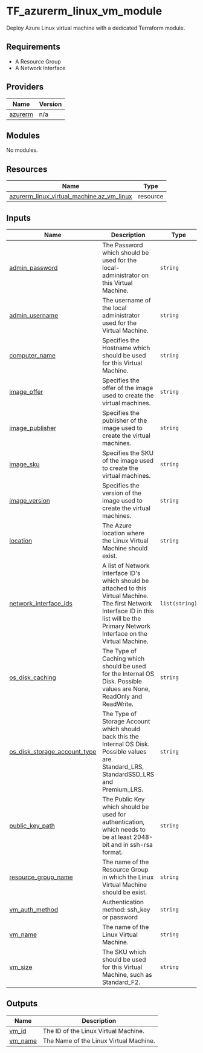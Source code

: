 # TF_azurerm_linux_vm_module

Deploy Azure Linux virtual machine with a dedicated Terraform module.

## Requirements

* A Resource Group
* A Network Interface

## Providers

| Name | Version |
|------|---------|
| <a name="provider_azurerm"></a> [azurerm](#provider\_azurerm) | n/a |

## Modules

No modules.

## Resources

| Name | Type |
|------|------|
| [azurerm_linux_virtual_machine.az_vm_linux](https://registry.terraform.io/providers/hashicorp/azurerm/latest/docs/resources/linux_virtual_machine) | resource |

## Inputs

| Name | Description | Type | Default | Required |
|------|-------------|------|---------|:--------:|
| <a name="input_admin_password"></a> [admin\_password](#input\_admin\_password) | The Password which should be used for the local-administrator on this Virtual Machine. | `string` | `"@dminP@44m0rD"` | no |
| <a name="input_admin_username"></a> [admin\_username](#input\_admin\_username) | The username of the local administrator used for the Virtual Machine. | `string` | `"adminuser"` | no |
| <a name="input_computer_name"></a> [computer\_name](#input\_computer\_name) | Specifies the Hostname which should be used for this Virtual Machine. | `string` | `""` | no |
| <a name="input_image_offer"></a> [image\_offer](#input\_image\_offer) | Specifies the offer of the image used to create the virtual machines. | `string` | `"UbuntuServer"` | no |
| <a name="input_image_publisher"></a> [image\_publisher](#input\_image\_publisher) | Specifies the publisher of the image used to create the virtual machines. | `string` | `"Canonical"` | no |
| <a name="input_image_sku"></a> [image\_sku](#input\_image\_sku) | Specifies the SKU of the image used to create the virtual machines. | `string` | `"18.04-LTS"` | no |
| <a name="input_image_version"></a> [image\_version](#input\_image\_version) | Specifies the version of the image used to create the virtual machines. | `string` | `"latest"` | no |
| <a name="input_location"></a> [location](#input\_location) | The Azure location where the Linux Virtual Machine should exist. | `string` | n/a | yes |
| <a name="input_network_interface_ids"></a> [network\_interface\_ids](#input\_network\_interface\_ids) | A list of Network Interface ID's which should be attached to this Virtual Machine. The first Network Interface ID in this list will be the Primary Network Interface on the Virtual Machine. | `list(string)` | n/a | yes |
| <a name="input_os_disk_caching"></a> [os\_disk\_caching](#input\_os\_disk\_caching) | The Type of Caching which should be used for the Internal OS Disk. Possible values are None, ReadOnly and ReadWrite. | `string` | `"ReadWrite"` | no |
| <a name="input_os_disk_storage_account_type"></a> [os\_disk\_storage\_account\_type](#input\_os\_disk\_storage\_account\_type) | The Type of Storage Account which should back this the Internal OS Disk. Possible values are Standard\_LRS, StandardSSD\_LRS and Premium\_LRS. | `string` | `"Standard_LRS"` | no |
| <a name="input_public_key_path"></a> [public\_key\_path](#input\_public\_key\_path) | The Public Key which should be used for authentication, which needs to be at least 2048-bit and in ssh-rsa format. | `string` | `"~/.ssh/id_rsa.pub"` | no |
| <a name="input_resource_group_name"></a> [resource\_group\_name](#input\_resource\_group\_name) | The name of the Resource Group in which the Linux Virtual Machine should be exist. | `string` | n/a | yes |
| <a name="input_vm_auth_method"></a> [vm\_auth\_method](#input\_vm\_auth\_method) | Authentication method: ssh\_key or password | `string` | `"password"` | no |
| <a name="input_vm_name"></a> [vm\_name](#input\_vm\_name) | The name of the Linux Virtual Machine. | `string` | n/a | yes |
| <a name="input_vm_size"></a> [vm\_size](#input\_vm\_size) | The SKU which should be used for this Virtual Machine, such as Standard\_F2. | `string` | `"Standard_F2"` | no |

## Outputs

| Name | Description |
|------|-------------|
| <a name="output_vm_id"></a> [vm\_id](#output\_vm\_id) | The ID of the Linux Virtual Machine. |
| <a name="output_vm_name"></a> [vm\_name](#output\_vm\_name) | The Name of the Linux Virtual Machine. |